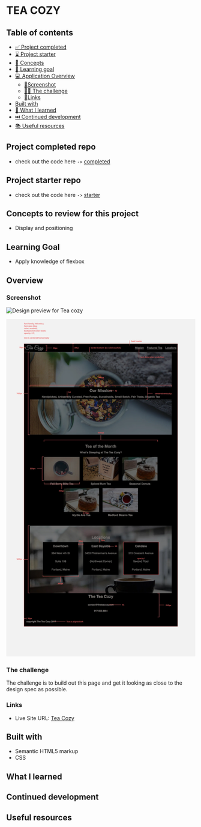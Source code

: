 # TEA COZY

## Table of contents

- [✅ Project completed](#project-completed-repo)
- [⌛️ Project starter](#project-starter-repo)
- [🧩 Concepts](#concepts-to-review-for-this-project)
- [🎯 Learning goal](#learning-goal)
- [💻 Application Overview](#overview)
  - [📸Screenshot](#screenshot)
  - [🥷🏽 The challenge](#the-challenge)
  - [🔗Links](#links)
- [Built with](#built-with)
- [📕 What I learned](#what-i-learned)
- [⏭️ Continued development](#continued-development)
- [📚 Useful resources](#useful-resources)

## Project completed repo

- check out the code here `->` [completed](https://github.com/hermkan/code-journey-projects-css/tree/main/03-broadway/completed)

## Project starter repo

- check out the code here `->` [starter](https://github.com/hermkan/code-journey-projects-css/tree/main/03-broadway/starter)

## Concepts to review for this project

- Display and positioning

## Learning Goal

- Apply knowledge of flexbox

## Overview

### Screenshot

![Design preview for Tea cozy](./The-Tea-Cozy.png)

![Design spec for Tea cozy](./completed/img/design-spec.webp)

### The challenge

The challenge is to build out this page and get it looking as close to the design spec as possible.

### Links

- Live Site URL: [Tea Cozy](https://code-journey-projects-css-display-positioning.vercel.app/)

## Built with

- Semantic HTML5 markup
- CSS

## What I learned

## Continued development

## Useful resources
